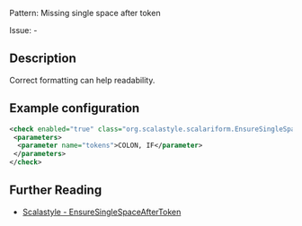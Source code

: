 Pattern: Missing single space after token

Issue: -

## Description

Correct formatting can help readability.

## Example configuration

```xml
<check enabled="true" class="org.scalastyle.scalariform.EnsureSingleSpaceAfterTokenChecker" level="warning">
 <parameters>
  <parameter name="tokens">COLON, IF</parameter>
 </parameters>
</check>
```
<a name="org_scalastyle_scalariform_EnsureSingleSpaceBeforeTokenChecker" />

## Further Reading

* [Scalastyle - EnsureSingleSpaceAfterToken](https://scalastyle.beautiful-scala.com/rules-1.5.0.html#org_scalastyle_scalariform_EnsureSingleSpaceAfterTokenChecker)